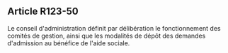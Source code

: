 ## Article R123-50


Le conseil d'administration définit par délibération le fonctionnement des comités de gestion, ainsi que les
modalités de dépôt des demandes d'admission au bénéfice de l'aide sociale.

